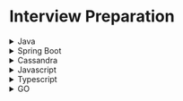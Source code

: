 # Interview Preparation

<details>
<summary>Java</summary>

1. [Javaconceptoftheday](https://javaconceptoftheday.com/java-interview-programs-with-solutions/)
2. [java2blog](https://java2blog.com/core-java-tutorial-for-beginners-experienced/#Chapter_14_Java_Interview_Programs)
3. [devgenius](https://blog.devgenius.io/java-8-coding-and-programming-interview-questions-and-answers-62512c44f062)
4. [geeksforgeeks](https://www.geeksforgeeks.org/java-interview-questions/#)
5. [interviewbit](https://www.interviewbit.com/java-interview-questions/)
6. [simplilearn](https://www.simplilearn.com/tutorials/java-tutorial/java-interview-questions)
7. [baeldung](https://www.baeldung.com/java-interview-questions)
8. [javatpoint](https://www.javatpoint.com/corejava-interview-questions)
9. [edureka](https://www.edureka.co/blog/interview-questions/java-interview-questions/)
10. [medium](https://medium.com/@vivekkadiyanits/java-lead-7-to-10-years-interview-mastery-covered-question-has-asked-in-more-than-9-service-base-d55ffbb0009c)
11. [mindmajix](https://mindmajix.com/java-interview-questions)
12. [rathod-ajay](https://rathod-ajay.medium.com/your-guide-to-clear-java-developer-interview-in-2024-36a926ec6719)
13. [JavaTechie](https://www.youtube.com/watch?v=FFfJeb8Ec6Y&list=LL&index=175&ab_channel=JavaTechie)

</details>

<details>
<summary>Spring Boot</summary>

1. [Selenium Express Youtube Channel - 1](https://www.youtube.com/watch?v=ZzJ3qkPR9WA&t=5378s&ab_channel=SeleniumExpress)
2. [Selenium Express Youtube Channel - 2](https://www.youtube.com/watch?v=9grEmpRfK0Y&list=LL&index=2&t=4s&ab_channel=SeleniumExpress)
3. [Selenium Express Youtube Channel - 3](https://www.youtube.com/watch?v=-lsFW9Wp2Y0&list=LL&index=3&t=5s&ab_channel=SeleniumExpress)
4. [Selenium Express Youtube Channel - 4](https://www.youtube.com/watch?v=yX2w-Sof95s&list=LL&index=4&t=1258s&ab_channel=SeleniumExpress)

</details>

<details>
<summary>Cassandra</summary>

1. [freeCodeCamp Cassandra Basics](https://www.youtube.com/watch?v=J-cSy5MeMOA&ab_channel=freeCodeCamp.org)

</details>

<details>  
<summary>Javascript</summary>

1. [JS Interview Questions and Answers](https://www.youtube.com/watch?v=AUTO7ALJk2U&list=PL3aZbxdSiCbPq0iHyLPgD4N5q2rHrP8wR&index=1&ab_channel=InterviewHappy)
2. [React JS Interview Question and Answers](https://www.youtube.com/watch?v=IMEzmmP3WAs&ab_channel=InterviewHappy)
3. [Angular Interview Questions and Answers](https://www.youtube.com/watch?v=4KBVkQ7b6yk&list=PL3aZbxdSiCbNx-4OlJZmb4phJgx_ZbzEd&index=2&ab_channel=InterviewHappy)

</details>

<details>
<summary>Typescript</summary>

1. [MonsterlessonsAcademy](https://www.youtube.com/watch?v=4pqeoHLf9IU&t=13s&ab_channel=MonsterlessonsAcademy)
2. [edureka](https://www.youtube.com/watch?v=5ydtHoc4hkw&ab_channel=edureka%21)

</details>

<details>
<summary>GO</summary>

start here...

</details>
